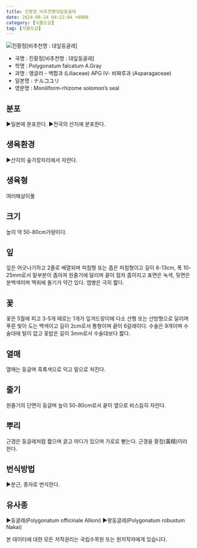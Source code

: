 ```yaml
---
title: 진황정_비추천명대잎둥굴레
date: 2024-08-24 04:22:04 +0800
category: [식물도감]
tag: [식물도감]
---
```




![진황정[비추천명 : 대잎둥굴레]](/fileUpload/plants/basic/Liliaceae/Polygonatum/8788/8788_1_th2.jpg)
- 국명 : 진황정[비추천명 : 대잎둥굴레]
- 학명 : Polygonatum falcatum A.Gray
- 과명 : 앵글러 - 백합과 (Liliaceae) APG Ⅳ- 비짜루과 (Asparagaceae)
- 일본명 : ナルコユリ
- 영문명 : Moniliform-rhizome solomon’s seal


## 분포
▶일본에 분포한다.▶전국의 산지에 분포한다.
## 생육환경
▶산지의 숲가장자리에서 자란다.
## 생육형
여러해살이풀
## 크기
높이 약 50-80cm가량이다.
## 잎
잎은 어긋나기하고 2줄로 배열되며 피침형 또는 좁은 피침형이고 길이 8-13cm, 폭 10-25mm로서 밑부분이 좁아져 원줄기에 달리며 끝이 점차 좁아지고 표면은 녹색, 뒷면은 분백색이며 맥위에 돌기가 약간 있다. 엽병은 극히 짧다.
## 꽃
꽃은 5월에 피고 3-5개 때로는 1개가 잎겨드랑이에 다소 산형 또는 산방형으로 달리며 푸른 빛이 도는 백색이고 길이 2cm로서 통형이며 끝이 6갈래이다. 수술은 9개이며 수술대에 털이 없고 꽃밥은 길이 3mm로서 수술대보다 짧다.
## 열매
열매는 둥글며 흑록색으로 익고 밑으로 처진다.
## 줄기
원줄기의 단면이 둥글며 높이 50-80cm로서 끝이 옆으로 비스듬히 자란다.
## 뿌리
근경은 둥글레처럼 짧으며 굵고 마디가 있으며 가로로 뻗는다. 근경을 황정(黃精)이라 한다.
## 번식방법
▶분근, 종자로 번식한다.
## 유사종
▶둥굴레(Polygonatum officinale Allioni)▶왕둥글레(Polygonatum robustum Nakai)






본 데이터에 대한 모든 저작권리는 국립수목원 또는 원저작자에게 있습니다.
